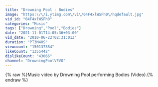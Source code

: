 ```yaml
---
title: "Drowning Pool - Bodies"
image: "https:\/\/i.ytimg.com\/vi\/04F4xlWSFh0\/hqdefault.jpg"
vid_id: "04F4xlWSFh0"
categories: "Music"
tags: ["Drowning","Pool","Bodies"]
date: "2021-11-01T14:05:36+03:00"
vid_date: "2010-06-22T02:31:01Z"
duration: "PT3M40S"
viewcount: "150137384"
likeCount: "1355442"
dislikeCount: "43066"
channel: "DrowningPoolVEVO"
---
```

{% raw %}Music video by Drowning Pool performing Bodies (Video).{% endraw %}
